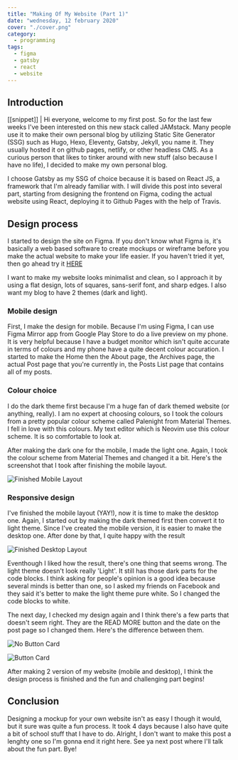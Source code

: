 ```yaml
---
title: "Making Of My Website (Part 1)"
date: "wednesday, 12 february 2020"
cover: "./cover.png"
category:
  - programming
tags:
  - figma
  - gatsby
  - react
  - website
---
```


## Introduction

[[snippet]]
| Hi everyone, welcome to my first post. So for the last few weeks I've been interested on this new stack called JAMstack. Many people use it to make their own personal blog by utilizing Static Site Generator (SSG) such as Hugo, Hexo, Eleventy, Gatsby, Jekyll, you name it. They usually hosted it on github pages, netlify, or other headless CMS. As a curious person that likes to tinker around with new stuff (also because I have no life), I decided to make my own personal blog.

I choose Gatsby as my SSG of choice because it is based on React JS, a framework that I'm already familiar with. I will divide this post into several part, starting from designing the frontend on Figma, coding the actual website using React, deploying it to Github Pages with the help of Travis.

## Design process

I started to design the site on Figma. If you don't know what Figma is, it's basically a web based software to create mockups or wireframe before you make the actual website to make your life easier. If you haven't tried it yet, then go ahead try it [HERE](https://figma.com/)

I want to make my website looks minimalist and clean, so I approach it by using a flat design, lots of squares, sans-serif font, and sharp edges. I also want my blog to have 2 themes (dark and light).

### Mobile design

First, I make the design for mobile. Because I'm using Figma, I can use Figma Mirror app from Google Play Store to do a live preview on my phone. It is very helpful because I have a budget monitor which isn't quite accurate in terms of colours and my phone have a quite decent colour accuration. I started to make the Home then the About page, the Archives page, the actual Post page that you're currently in, the Posts List page that contains all of my posts.

### Colour choice

I do the dark theme first because I'm a huge fan of dark themed website (or anything, really). I am no expert at choosing colours, so I took the colours from a pretty popular colour scheme called Palenight from Material Themes. I fell in love with this colours. My text editor which is Neovim use this colour scheme. It is so comfortable to look at.

After making the dark one for the mobile, I made the light one. Again, I took the colour scheme from Material Themes and changed it a bit. Here's the screenshot that I took after finishing the mobile layout.

![Finished Mobile Layout](https://res.cloudinary.com/irrellia/image/upload/v1581635408/making-of-my-site/mobile-finished_ejr67k.png)

### Responsive design
I've finished the mobile layout (YAY!), now it is time to make the desktop one. Again, I started out by making the dark themed first then convert it to light theme. Since I've created the mobile version, it is easier to make the desktop one. After done by that, I quite happy with the result

![Finished Desktop Layout](https://res.cloudinary.com/irrellia/image/upload/v1581635408/making-of-my-site/finished-partial_v6b9fw.png)

Eventhough I liked how the result, there's one thing that seems wrong. The light theme doesn't look really 'Light'. It still has those dark parts for the code blocks. I think asking for people's opinion is a good idea because several minds is better than one, so I asked my friends on Facebook and they said it's better to make the light theme pure white. So I changed the code blocks to white.


The next day, I checked my design again and I think there's a few parts that doesn't seem right. They are the READ MORE button and the date on the post page so I changed them. Here's the difference between them.

![No Button Card](https://res.cloudinary.com/irrellia/image/upload/v1581635407/making-of-my-site/button_fmlvll.png)

![Button Card](https://res.cloudinary.com/irrellia/image/upload/v1581635407/making-of-my-site/button_fmlvll.png)

After making 2 version of my website (mobile and desktop), I think the design process is finished and the fun and challenging part begins!

## Conclusion

Designing a mockup for your own website isn't as easy I though it would, but it sure was quite a fun process. It took 4 days because I also have quite a bit of school stuff that I have to do. Alright, I don't want to make this post a lenghty one so I'm gonna end it right here. See ya next post where I'll talk about the fun part. Bye!

